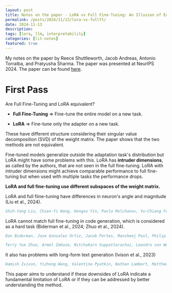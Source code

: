 ```yaml
---
layout: post
title: Notes on the paper - LoRA vs Full Fine-Tuning: An Illusion of Equivalence
permalink: /posts/2024/11/13/lora-vs-fullft/
date: 2024-11-13
description:
tags: [lora, llm, interpretability]
categories: [lit-notes]
featured: true
---
```


My notes on the paper by Reece Shuttleworth, Jacob Andreas, Antonio Torralba, and Pratyusha Sharma. The paper was presented at NeurIPS 2024. The paper can be found [here](https://arxiv.org/pdf/2410.21228v1).

# First Pass
Are Full Fine-Tuning and LoRA equivalent?

- **Full Fine-Tuning** => Fine-tune the entire model on a new task.

- **LoRA** => Fine-tune only the adapter on a new task.

These have different structure considering their singular value decomposition (SVD) of the weight matrix. The paper shows that the two methods are not equivalent.

Fine-tuned models generalize outside the adaptation task's distribution but LoRA might have some problems with this. LoRA has **intruder dimensions**, as called by the authors, that are not seen in the full fine-tuning. LoRA with intruder dimensions might achieve comparable performance to full fine-tuning but when used with multiple tasks the performance drops.

**LoRA and full fine-tuning use different subspaces of the weight matrix.**

LoRA and full fiine-tuning have differences in neuron's angle and magnitude (Liu et al., 2024).

```bibtex
Shih-Yang Liu, Chien-Yi Wang, Hongxu Yin, Pavlo Molchanov, Yu-Chiang Frank Wang, KwangTing Cheng, and Min-Hung Chen. DoRA: Weight-Decomposed Low-Rank Adaptation. In Proceedings of the 41st International Conference on Machine Learning. International Conference on Machine Learning, 2024. URL https://arxiv.org/abs/2402.09353.
```

LoRA cannot match full fine-tuning in code generation, which is considered as a hard task (Biderman et al., 2024; Zhuo et al., 2024).

```bibtex
Dan Biderman, Jose Gonzalez Ortiz, Jacob Portes, Mansheej Paul, Philip Greengard, Connor Jennings, Daniel King, Sam Havens, Vitaliy Chiley, Jonathan Frankle, Cody Blakeney, and John P. Cunningham. LoRA Learns Less and Forgets Less. Transactions on Machine Learning Research, 2024. URL https://arxiv.org/abs/2405.09673.

Terry Yue Zhuo, Armel Zebaze, Nitchakarn Suppattarachai, Leandro von Werra, Harm de Vries, Qian Liu, and Niklas Muennighoff. Astraios: Parameter-Efficient Instruction Tuning Code Large Language Models, 2024. URL https://arxiv.org/abs/2401.00788.
```

It also has problems with long-form text generation (Ivison et al., 2023)

```bibtex
Hamish Ivison, Yizhong Wang, Valentina Pyatkin, Nathan Lambert, Matthew Peters, Pradeep Dasigi, Joel Jang, David Wadden, Noah A. Smith, Iz Beltagy, and Hannaneh Hajishirzi. Camels in a Changing Climate: Enhancing LM Adaptation with Tulu 2, 2023. URL https://arxiv. org/abs/2311.10702.
```

This paper aims to understand if these downsides of LoRA indicate a fundamental limitation of LoRA or if they can be addressed by better understanding the method.